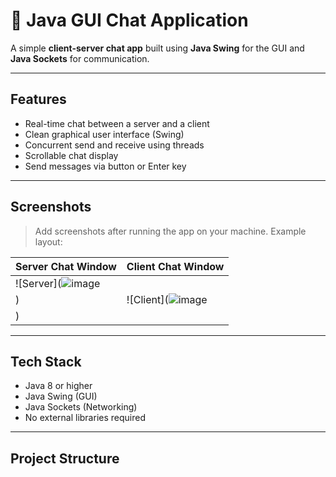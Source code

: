 # 💬 Java GUI Chat Application

A simple **client-server chat app** built using **Java Swing** for the GUI and **Java Sockets** for communication.

---

##  Features

- Real-time chat between a server and a client
- Clean graphical user interface (Swing)
- Concurrent send and receive using threads
- Scrollable chat display
- Send messages via button or Enter key

---

##  Screenshots

> Add screenshots after running the app on your machine. Example layout:

| Server Chat Window | Client Chat Window |
|--------------------|--------------------|
| ![Server](![image](https://github.com/user-attachments/assets/253fb202-3182-4b0e-9a04-223023fc390f)
) | ![Client](![image](https://github.com/user-attachments/assets/b50279ae-bc69-413a-a13c-810db7677b61)
) |

---

##  Tech Stack

- Java 8 or higher
- Java Swing (GUI)
- Java Sockets (Networking)
- No external libraries required

---

##  Project Structure

